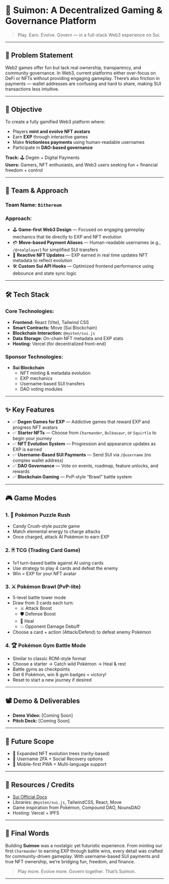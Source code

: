 # 🚀 Suimon: A Decentralized Gaming & Governance Platform

> Play. Earn. Evolve. Govern — in a full-stack Web3 experience on Sui.

---

## 📌 Problem Statement

Web2 games offer fun but lack real ownership, transparency, and community governance. In Web3, current platforms either over-focus on DeFi or NFTs without providing engaging gameplay. There’s also friction in payments — wallet addresses are confusing and hard to share, making SUI transactions less intuitive.

---

## 🎯 Objective

To create a fully gamified Web3 platform where:

- Players **mint and evolve NFT avatars**
- Earn **EXP** through interactive games
- Make **frictionless payments** using human-readable usernames
- Participate in **DAO-based governance**

**Track:** 🕹️ Degen + Digital Payments  
**Users:** Gamers, NFT enthusiasts, and Web3 users seeking fun + financial freedom + control

---

## 🧠 Team & Approach

### Team Name: `Bithereum`


### Approach:

- 🕹️ **Game-first Web3 Design** — Focused on engaging gameplay mechanics that tie directly to EXP and NFT evolution
- 💳 **Move-based Payment Aliases** — Human-readable usernames (e.g., `/@realplayer`) for simplified SUI transfers
- 🔁 **Reactive NFT Updates** — EXP earned in real time updates NFT metadata to reflect evolution
- 🛠️ **Custom Sui API Hooks** — Optimized frontend performance using debounce and state sync logic

---

## 🛠️ Tech Stack

### Core Technologies:

- **Frontend:** React (Vite), Tailwind CSS
- **Smart Contracts:** Move (Sui Blockchain)
- **Blockchain Interaction:** `@mysten/sui.js`
- **Data Storage:** On-chain NFT metadata and EXP stats
- **Hosting:** Vercel (for decentralized front-end)

### Sponsor Technologies:

- **Sui Blockchain**
  - NFT minting & metadata evolution
  - EXP mechanics
  - Username-based SUI transfers
  - DAO voting modules

---

## ✨ Key Features

- ✅ **Degen Games for EXP** — Addictive games that reward EXP and progress NFT avatars
- ✅ **Starter NFTs** — Choose from `Charmander`, `Bulbasaur`, or `Squirtle` to begin your journey
- ✅ **NFT Evolution System** — Progression and appearance updates as EXP is earned
- ✅ **Username-Based SUI Payments** — Send SUI via `/@username` (no complex wallet address)
- ✅ **DAO Governance** — Vote on events, roadmap, feature unlocks, and rewards
- ✅ **Blockchain Gaming** — PvP-style “Brawl” battle system

---

## 🎮 Game Modes

### 1. 🧩 Pokémon Puzzle Rush
- Candy Crush-style puzzle game
- Match elemental energy to charge attacks
- Once charged, attack AI Pokémon to earn EXP

### 2. 🃏 TCG (Trading Card Game)
- 1v1 turn-based battle against AI using cards
- Use strategy to play 4 cards and defeat the enemy
- Win = EXP for your NFT avatar

### 3. ⚔️ Pokémon Brawl (PvP-lite)
- 5-level battle tower mode
- Draw from 3 cards each turn:
  - ⚔️ Attack Boost
  - 🛡️ Defense Boost
  - 💊 Heal
  - 💥 Opponent Damage Debuff
- Choose a card + action (Attack/Defend) to defeat enemy Pokémon

### 4. 🏆 Pokémon Gym Battle Mode
- Similar to classic ROM-style format
- Choose a starter → Catch wild Pokémon → Heal & rest
- Battle gyms as checkpoints
- Get 6 Pokémon, win 8 gym badges = victory!
- Reset to start a new journey if desired

---

## 📽️ Demo & Deliverables

- **Demo Video:** [Coming Soon]
- **Pitch Deck:** [Coming Soon]

---

## 🔮 Future Scope

- 🌱 Expanded NFT evolution trees (rarity-based)
- 🔐 Username 2FA + Social Recovery options
- 📱 Mobile-first PWA + Multi-language support

---

## 📎 Resources / Credits

- [Sui Official Docs](https://docs.sui.io/)
- Libraries: `@mysten/sui.js`, TailwindCSS, React, Move
- Game inspiration from Pokémon, Compound DAO, NounsDAO
- Hosting: Vercel + IPFS

---

## 🏁 Final Words

Building **Suimon** was a nostalgic yet futuristic experience. From minting our first `Charmander` to earning EXP through battle wins, every detail was crafted for community-driven gameplay. With username-based SUI payments and true NFT ownership, we’re bridging fun, freedom, and finance.

> Play more. Evolve more. Govern together. That’s Suimon.

---
